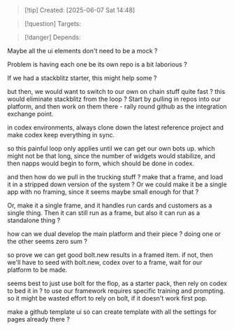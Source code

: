 
>[!tip] Created: [2025-06-07 Sat 14:48]

>[!question] Targets: 

>[!danger] Depends: 

Maybe all the ui elements don't need to be a mock ?

Problem is having each one be its own repo is a bit laborious ?

If we had a stackblitz starter, this might help some ?

but then, we would want to switch to our own on chain stuff quite fast ? 
this would eliminate stackblitz from the loop ?
Start by pulling in repos into our platform, and then work on them there - rally round github as the integration exchange point.


in codex environments, always clone down the latest reference project and make codex keep everything in sync.

so this painful loop only applies until we can get our own bots up.
which might not be that long, since the number of widgets would stabilize, and then napps would begin to form, which should be done in codex.

and then how do we pull in the trucking stuff ?
make that a frame, and load it in a stripped down version of the system ?
Or we could make it be a single app with no framing, since it seems maybe small enough for that ?

Or, make it a single frame, and it handles run cards and customers as a single thing.
Then it can still run as a frame, but also it can run as a standalone thing ?

how can we dual develop the main platform and their piece ? doing one or the other seems zero sum ?

so prove we can get good bolt.new results in a framed item.
if not, then we'll have to seed with bolt.new, codex over to a frame, wait for our platform to be made.

seems best to just use bolt for the flop, as a starter pack, then rely on codex to bed it in ?
to use our framework requires specific training and prompting. so it might be wasted effort to rely on bolt, if it doesn't work first pop.

make a github template ui so can create template with all the settings for pages already there ?